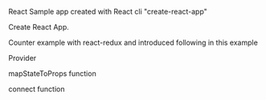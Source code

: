React Sample app created with React cli "create-react-app"

Create React App.

Counter example with react-redux and introduced following in this example

Provider

mapStateToProps function

connect function

